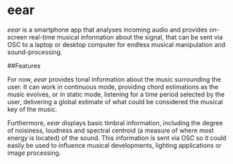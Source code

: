 # eear

*eear* is a smartphone app that analyses incoming audio and provides on-screen real-time musical information about the signal, that can be sent via OSC to a laptop or desktop computer for endless musical manipulation and sound-processing.

##Features

For now, *eear* provides tonal information about the music surrounding the user. It can work in continuous mode, providing chord estimations as the music evolves, or in static mode, listening for a time period selected by the user, delivering a global estimate of what could be considered the musical key of the music.

Furthermore, *eear* displays basic timbral information, including the degree of noisiness, loudness and spectral centroid (a measure of where most energy is located) of the sound. This information is sent via OSC so it could easily be used to influence musical developments, lighting applications or image processing.
